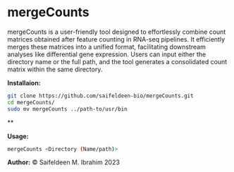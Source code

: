 # mergeCounts
mergeCounts is a user-friendly tool designed to effortlessly combine count matrices obtained after feature counting in RNA-seq pipelines. It efficiently merges these matrices into a unified format, facilitating downstream analyses like differential gene expression. Users can input either the directory name or the full path, and the tool generates a consolidated count matrix within the same directory.

**Installaion:**
```bash
git clone https://github.com/saifeldeen-bio/mergeCounts.git
cd mergeCounts/
sudo mv mergeCounts ../path-to/usr/bin
```
**

**Usage:**
```bash
mergeCounts <Directory (Name/path)>
```

**Author:**
© Saifeldeen M. Ibrahim 2023

